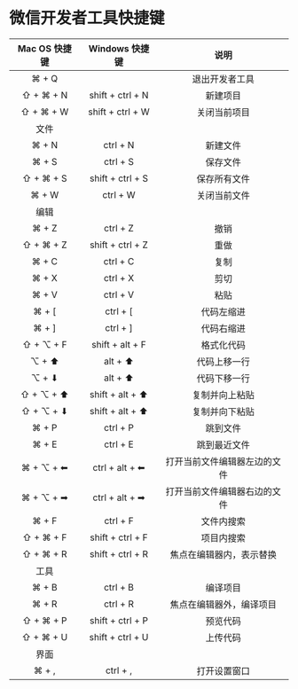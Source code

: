 # 微信开发者工具快捷键

Mac OS 快捷键	|	Windows 快捷键	|	说明
:--:|:--:|:--:
⌘ + Q	|		|	退出开发者工具
⇧ + ⌘ + N	|	shift + ctrl + N	|	新建项目
⇧ + ⌘ + W	|	shift + ctrl + W	|	关闭当前项目
文件	|		|	
⌘ + N	|	ctrl + N	|	新建文件
⌘ + S	|	ctrl + S	|	保存文件
⇧ + ⌘ + S	|	shift + ctrl + S	|	保存所有文件
⌘ + W	|	ctrl + W	|	关闭当前文件
编辑	|		|	
⌘ + Z	|	ctrl + Z	|	撤销
⇧ + ⌘ + Z	|	shift + ctrl + Z	|	重做
⌘ + C	|	ctrl + C	|	复制
⌘ + X	|	ctrl + X	|	剪切
⌘ + V	|	ctrl + V	|	粘贴
⌘ + [	|	ctrl + [	|	代码左缩进
⌘ + ]	|	ctrl + ]	|	代码右缩进
⇧ + ⌥ + F	|	shift + alt + F	|	格式化代码
⌥ + ⬆	|	alt + ⬆	|	代码上移一行
⌥ + ⬇	|	alt + ⬆	|	代码下移一行
⇧ + ⌥ + ⬆	|	shift + alt + ⬆	|	复制并向上粘贴
⇧ + ⌥ + ⬇	|	shift + alt + ⬆	|	复制并向下粘贴
⌘ + P	|	ctrl + P	|	跳到文件
⌘ + E	|	ctrl + E	|	跳到最近文件
⌘ + ⌥ + ⬅	|	ctrl + alt + ⬅	|	打开当前文件编辑器左边的文件
⌘ + ⌥ + ➡	|	ctrl + alt + ➡	|	打开当前文件编辑器右边的文件
⌘ + F	|	ctrl + F	|	文件内搜索
⇧ + ⌘ + F	|	shift + ctrl + F	|	项目内搜索
⇧ + ⌘ + R	|	shift + ctrl + R	|	焦点在编辑器内，表示替换
工具	|		|	
⌘ + B	|	ctrl + B	|	编译项目
⌘ + R	|	ctrl + R	|	焦点在编辑器外，编译项目
⇧ + ⌘ + P	|	shift + ctrl + P	|	预览代码
⇧ + ⌘ + U	|	shift + ctrl + U	|	上传代码
界面	|		|	
⌘ + ,	|	ctrl + ,	|	打开设置窗口



<comment/>